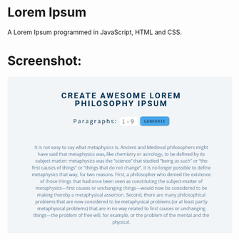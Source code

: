 # Lorem Ipsum

A Lorem Ipsum programmed in JavaScript, HTML and CSS.

# Screenshot:

![alt text](https://github.com/math-reis/basic-projects/blob/main/lorem-ipsum/image.png?raw=true)
